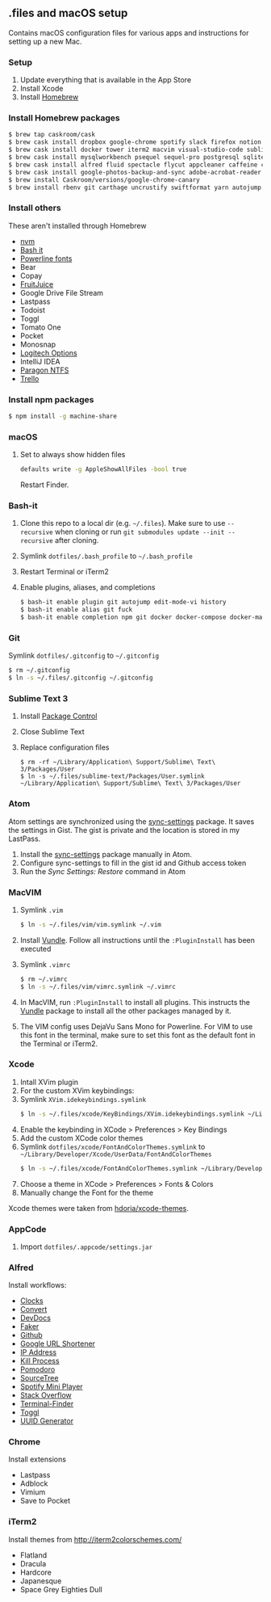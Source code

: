 ## .files and macOS setup

Contains macOS configuration files for various apps and instructions for setting up a new Mac.

### Setup

1. Update everything that is available in the App Store
2. Install Xcode
3. Install [Homebrew](https://brew.sh)

### Install Homebrew packages

```bash
$ brew tap caskroom/cask
$ brew cask install dropbox google-chrome spotify slack firefox notion
$ brew cask install docker tower iterm2 macvim visual-studio-code sublime-text tower cyberduck opensim
$ brew cask install mysqlworkbench psequel sequel-pro postgresql sqlitebrowser
$ brew cask install alfred fluid spectacle flycut appcleaner caffeine commander-one flux keepassxc omnidisksweeper
$ brew cask install google-photos-backup-and-sync adobe-acrobat-reader handbrake vlc libreoffice
$ brew install Caskroom/versions/google-chrome-canary
$ brew install rbenv git carthage uncrustify swiftformat yarn autojump thefuck lnav watchman tree ncdu
```

### Install others

These aren't installed through Homebrew

* [nvm](https://github.com/creationix/nvm#git-install)
* [Bash it](https://github.com/Bash-it/bash-it)
* [Powerline fonts](https://github.com/powerline/fonts)
* Bear
* Copay
* [FruitJuice](https://itunes.apple.com/us/app/fruitjuice-battery-health/id671736912?mt=12)
* Google Drive File Stream
* Lastpass
* Todoist
* Toggl
* Tomato One
* Pocket
* Monosnap
* [Logitech Options](http://support.logitech.com/en_us/software/options)
* IntelliJ IDEA
* [Paragon NTFS](https://www.paragon-software.com/ufsdhome/ntfs-mac/)
* [Trello](https://trello.com/platforms)

### Install npm packages

```bash
$ npm install -g machine-share
```

### macOS

1. Set to always show hidden files

   ```bash
   defaults write -g AppleShowAllFiles -bool true
   ```
   
   Restart Finder.

### Bash-it

1. Clone this repo to a local dir (e.g. `~/.files`). Make sure to use `--recursive` when cloning or run `git submodules update --init --recursive` after cloning.
2. Symlink `dotfiles/.bash_profile` to `~/.bash_profile`
3. Restart Terminal or iTerm2
4. Enable plugins, aliases, and completions

   ```bash
   $ bash-it enable plugin git autojump edit-mode-vi history
   $ bash-it enable alias git fuck 
   $ bash-it enable completion npm git docker docker-compose docker-machine bundler
   ```

### Git

Symlink `dotfiles/.gitconfig` to `~/.gitconfig`

```bash
$ rm ~/.gitconfig
$ ln -s ~/.files/.gitconfig ~/.gitconfig
```

### Sublime Text 3

1. Install [Package Control](https://packagecontrol.io/installation)
2. Close Sublime Text
3. Replace configuration files

   ```
   $ rm -rf ~/Library/Application\ Support/Sublime\ Text\ 3/Packages/User
   $ ln -s ~/.files/sublime-text/Packages/User.symlink ~/Library/Application\ Support/Sublime\ Text\ 3/Packages/User
   ```

### Atom

Atom settings are synchronized using the [sync-settings](https://github.com/atom-community/sync-settings) package. It saves the settings in Gist. The gist is private and the location is stored in my LastPass.

1. Install the [sync-settings](https://github.com/atom-community/sync-settings) package manually in Atom.
2. Configure sync-settings to fill in the gist id and Github access token
3. Run the _Sync Settings: Restore_ command in Atom

### MacVIM

1. Symlink `.vim` 

   ```bash
   $ ln -s ~/.files/vim/vim.symlink ~/.vim
   ```
2. Install [Vundle](https://github.com/VundleVim/Vundle.vim). Follow all instructions until the `:PluginInstall` has been executed
3. Symlink `.vimrc`
   ```bash
   $ rm ~/.vimrc
   $ ln -s ~/.files/vim/vimrc.symlink ~/.vimrc
   ```
4. In MacVIM, run `:PluginInstall` to install all plugins. This instructs the [Vundle](https://github.com/VundleVim/Vundle.vim) package to install all the other packages managed by it.
5. The VIM config uses DejaVu Sans Mono for Powerline. For VIM to use this font in the terminal, make sure to set this font as the default font in the Terminal or iTerm2.

### Xcode

1. Intall XVim plugin
2. For the custom XVim keybindings:
  1. Symlink `XVim.idekeybindings.symlink`
     ```bash
     $ ln -s ~/.files/xcode/KeyBindings/XVim.idekeybindings.symlink ~/Library/Developer/Xcode/UserData/KeyBindings/XVim.idekeybindings
     ```
  2. Enable the keybinding in XCode > Preferences > Key Bindings
4. Add the custom XCode color themes
  1. Symlink `dotfiles/xcode/FontAndColorThemes.symlink` to `~/Library/Developer/Xcode/UserData/FontAndColorThemes`
     ```bash
     $ ln -s ~/.files/xcode/FontAndColorThemes.symlink ~/Library/Developer/Xcode/UserData/FontAndColorThemes
     ```
  2. Choose a theme in XCode > Preferences > Fonts & Colors
  3. Manually change the Font for the theme

Xcode themes were taken from [hdoria/xcode-themes](https://github.com/hdoria/xcode-themes).

### AppCode

1. Import `dotfiles/.appcode/settings.jar`

### Alfred

Install workflows:

* [Clocks](https://github.com/r1cc4rdo/alfred-workflows)
* [Convert](https://github.com/deanishe/alfred-convert)
* [DevDocs](https://github.com/yannickglt/alfred-devdocs)
* [Faker](https://github.com/zenorocha/alfred-workflows)
* [Github](https://github.com/gharlan/alfred-github-workflow)
* [Google URL Shortener](http://www.packal.org/workflow/google-url-shortener)
* [IP Address](https://github.com/zenorocha/alfred-workflows)
* [Kill Process](https://github.com/zenorocha/alfred-workflows)
* [Pomodoro](https://github.com/ecbrodie/pomodoro-alfred)
* [SourceTree](https://github.com/yourtion/Alfred_SourceTree)
* [Spotify Mini Player](http://alfred-spotify-mini-player.com/)
* [Stack Overflow](https://github.com/zenorocha/alfred-workflows)
* [Terminal-Finder](https://github.com/LeEnno/alfred-terminalfinder)
* [Toggl](https://github.com/jason0x43/alfred-toggl)
* [UUID Generator](http://www.packal.org/workflow/uuid-generator-0)

### Chrome

Install extensions

* Lastpass
* Adblock
* Vimium
* Save to Pocket

### iTerm2

Install themes from http://iterm2colorschemes.com/

* Flatland
* Dracula
* Hardcore
* Japanesque
* Space Grey Eighties Dull
